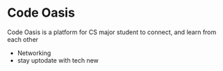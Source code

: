 # Code Oasis

Code Oasis is a platform for CS major student to connect, and learn from each other
- Networking
- stay uptodate with tech new
